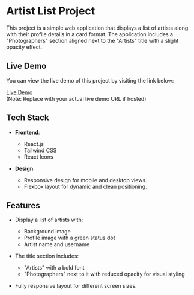 # Artist List Project

This project is a simple web application that displays a list of artists along with their profile details in a card format. The application includes a "Photographers" section aligned next to the "Artists" title with a slight opacity effect. 

## Live Demo

You can view the live demo of this project by visiting the link below:

[Live Demo](https://reluconsultancy.netlify.app)  
(Note: Replace with your actual live demo URL if hosted)

## Tech Stack

- **Frontend**:
  - React.js
  - Tailwind CSS
  - React Icons

- **Design**:
  - Responsive design for mobile and desktop views.
  - Flexbox layout for dynamic and clean positioning.

## Features

- Display a list of artists with:
  - Background image
  - Profile image with a green status dot
  - Artist name and username
  
- The title section includes:
  - "Artists" with a bold font
  - "Photographers" next to it with reduced opacity for visual styling

- Fully responsive layout for different screen sizes.

